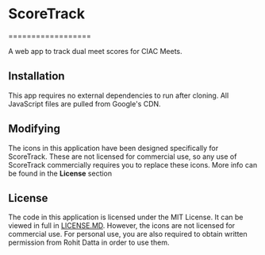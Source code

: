 # ScoreTrack
==================

A web app to track dual meet scores for CIAC Meets.

## Installation
This app requires no external dependencies to run after cloning. All JavaScript files are pulled from Google's CDN.

## Modifying
The icons in this application have been designed specifically for ScoreTrack. These are not licensed for commercial use, so any use of ScoreTrack commercially requires you to replace these icons. More info can be found in the **License** section

## License
The code in this application is licensed under the MIT License. It can be viewed in full in [LICENSE.MD](LICENSE.md). However, the icons are not licensed for commercial use. For personal use, you are also required to obtain written permission from Rohit Datta in order to use them.
